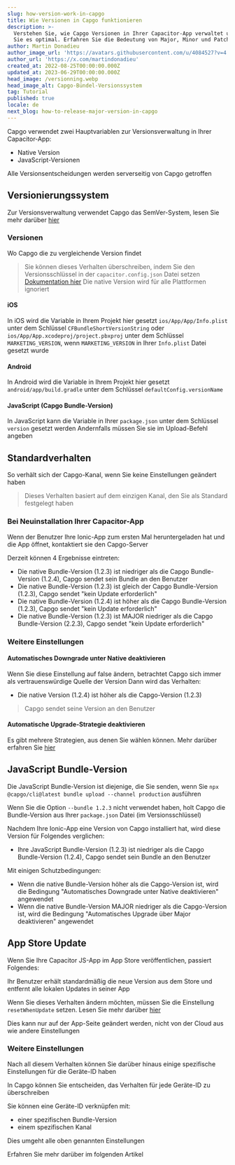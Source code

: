 ```yaml
---
slug: how-version-work-in-capgo
title: Wie Versionen in Capgo funktionieren
description: >-
  Verstehen Sie, wie Capgo Versionen in Ihrer Capacitor-App verwaltet und nutzen
  Sie es optimal. Erfahren Sie die Bedeutung von Major, Minor und Patch.
author: Martin Donadieu
author_image_url: 'https://avatars.githubusercontent.com/u/4084527?v=4'
author_url: 'https://x.com/martindonadieu'
created_at: 2022-08-25T00:00:00.000Z
updated_at: 2023-06-29T00:00:00.000Z
head_image: /versionning.webp
head_image_alt: Capgo-Bündel-Versionssystem
tag: Tutorial
published: true
locale: de
next_blog: how-to-release-major-version-in-capgo
---
```


Capgo verwendet zwei Hauptvariablen zur Versionsverwaltung in Ihrer Capacitor-App:
  - Native Version
  - JavaScript-Versionen

Alle Versionsentscheidungen werden serverseitig von Capgo getroffen

## Versionierungssystem

Zur Versionsverwaltung verwendet Capgo das SemVer-System, lesen Sie mehr darüber [hier](https://semver.org/)

### Versionen

Wo Capgo die zu vergleichende Version findet

  > Sie können dieses Verhalten überschreiben, indem Sie den Versionsschlüssel in der `capacitor.config.json` Datei setzen [Dokumentation hier](/docs/plugin/settings/#version)
  > Die native Version wird für alle Plattformen ignoriert

#### iOS

 In iOS wird die Variable in Ihrem Projekt hier gesetzt `ios/App/App/Info.plist` unter dem Schlüssel `CFBundleShortVersionString` oder `ios/App/App.xcodeproj/project.pbxproj` unter dem Schlüssel `MARKETING_VERSION`, wenn `MARKETING_VERSION` in Ihrer `Info.plist` Datei gesetzt wurde

#### Android

  In Android wird die Variable in Ihrem Projekt hier gesetzt `android/app/build.gradle` unter dem Schlüssel `defaultConfig.versionName`

#### JavaScript (Capgo Bundle-Version)

  In JavaScript kann die Variable in Ihrer `package.json` unter dem Schlüssel `version` gesetzt werden
  Andernfalls müssen Sie sie im Upload-Befehl angeben

## Standardverhalten

So verhält sich der Capgo-Kanal, wenn Sie keine Einstellungen geändert haben

> Dieses Verhalten basiert auf dem einzigen Kanal, den Sie als Standard festgelegt haben

### Bei Neuinstallation Ihrer Capacitor-App
Wenn der Benutzer Ihre Ionic-App zum ersten Mal heruntergeladen hat und die App öffnet, kontaktiert sie den Capgo-Server

Derzeit können 4 Ergebnisse eintreten:
  - Die native Bundle-Version (1.2.3) ist niedriger als die Capgo Bundle-Version (1.2.4), Capgo sendet sein Bundle an den Benutzer
  - Die native Bundle-Version (1.2.3) ist gleich der Capgo Bundle-Version (1.2.3), Capgo sendet "kein Update erforderlich"
  - Die native Bundle-Version (1.2.4) ist höher als die Capgo Bundle-Version (1.2.3), Capgo sendet "kein Update erforderlich"
  - Die native Bundle-Version (1.2.3) ist MAJOR niedriger als die Capgo Bundle-Version (2.2.3), Capgo sendet "kein Update erforderlich"

### Weitere Einstellungen

#### Automatisches Downgrade unter Native deaktivieren

Wenn Sie diese Einstellung auf false ändern, betrachtet Capgo sich immer als vertrauenswürdige Quelle der Version
Dann wird das Verhalten:
- Die native Version (1.2.4) ist höher als die Capgo-Version (1.2.3)

> Capgo sendet seine Version an den Benutzer

#### Automatische Upgrade-Strategie deaktivieren

Es gibt mehrere Strategien, aus denen Sie wählen können. Mehr darüber erfahren Sie [hier](/docs/cli/commands/#disable-updates-strategy)

## JavaScript Bundle-Version

Die JavaScript Bundle-Version ist diejenige, die Sie senden, wenn Sie `npx @capgo/cli@latest bundle upload --channel production` ausführen

Wenn Sie die Option `--bundle 1.2.3` nicht verwendet haben, holt Capgo die Bundle-Version aus Ihrer `package.json` Datei (im Versionsschlüssel)

Nachdem Ihre Ionic-App eine Version von Capgo installiert hat, wird diese Version für Folgendes verglichen:
  - Ihre JavaScript Bundle-Version (1.2.3) ist niedriger als die Capgo Bundle-Version (1.2.4), Capgo sendet sein Bundle an den Benutzer

Mit einigen Schutzbedingungen:
  - Wenn die native Bundle-Version höher als die Capgo-Version ist, wird die Bedingung "Automatisches Downgrade unter Native deaktivieren" angewendet
  - Wenn die native Bundle-Version MAJOR niedriger als die Capgo-Version ist, wird die Bedingung "Automatisches Upgrade über Major deaktivieren" angewendet

## App Store Update

Wenn Sie Ihre Capacitor JS-App im App Store veröffentlichen, passiert Folgendes:

Ihr Benutzer erhält standardmäßig die neue Version aus dem Store und entfernt alle lokalen Updates in seiner App

Wenn Sie dieses Verhalten ändern möchten, müssen Sie die Einstellung `resetWhenUpdate` setzen. Lesen Sie mehr darüber [hier](/docs/plugin/api#settings)

Dies kann nur auf der App-Seite geändert werden, nicht von der Cloud aus wie andere Einstellungen

### Weitere Einstellungen

Nach all diesem Verhalten können Sie darüber hinaus einige spezifische Einstellungen für die Geräte-ID haben

In Capgo können Sie entscheiden, das Verhalten für jede Geräte-ID zu überschreiben

Sie können eine Geräte-ID verknüpfen mit:
  - einer spezifischen Bundle-Version
  - einem spezifischen Kanal

Dies umgeht alle oben genannten Einstellungen

Erfahren Sie mehr darüber im folgenden Artikel